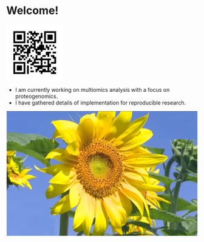 # Welcome!
<img src="https://github.com/jinghuazhao/jinghuazhao/blob/master/jhz-50.png" align="middle" />

- I am currently working on multiomics analysis with a focus on proteogenomics.
- I have gathered details of implementation for reproducible research.

![](https://github.com/jinghuazhao/jinghuazhao/blob/master/gansubaiyin.svg)
